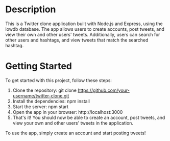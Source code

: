 # Description

This is a Twitter clone application built with Node.js and Express, using the lowdb database. The app allows users to create accounts, post tweets, and view their own and other users' tweets. Additionally, users can search for other users and hashtags, and view tweets that match the searched hashtag.

# Getting Started

To get started with this project, follow these steps:

1. Clone the repository: git clone https://github.com/your-username/twitter-clone.git
2. Install the dependencies: npm install
3. Start the server: npm start
4. Open the app in your browser: http://localhost:3000
5. That's it! You should now be able to create an account, post tweets, and view your own and other users' tweets in the application.

To use the app, simply create an account and start posting tweets!
